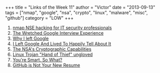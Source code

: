 +++
title = "Links of the Week 11"
author = "Victor"
date = "2013-09-13"
tags = ["nmap", "google", "nsa", "crypto", "linux", "malware", "misc", "github"]
category = "LOW"
+++

1.  [nmap NSE hacking for IT security professionals][1]
2.  [The Wretched Google Interview Experience][2]
3.  [Why I left Google][3]
4.  [I Left Google And Lived To Happily Tell About It][4]
5.  [The NSA's Cryptographic Capabilities][5]
6.  [Linux Trojan "Hand of Thief" ungloved][6]
7.  [You're Smart. So What?][7]
8.  [GitHub is Not Your New Resume][8]


 [1]: http://de.slideshare.net/mruef/nmap-nse-hacking-for-it-security-professionals
 [2]: http://symbo1ics.com/blog/?p=2055
 [3]: https://medium.com/editors-picks/c02f1ff471c6
 [4]: http://www.fastcompany.com/3016938/dialed/why-i-left-google
 [5]: https://www.schneier.com/blog/archives/2013/09/the_nsas_crypto_1.html
 [6]: https://blog.avast.com/2013/08/27/linux-trojan-hand-of-thief-ungloved/
 [7]: http://blog.chrisdrane.com/?p=49
 [8]: http://www.brandonmwest.com/development/2013/08/22/github-is-not-your-new-resume.html                                                      
